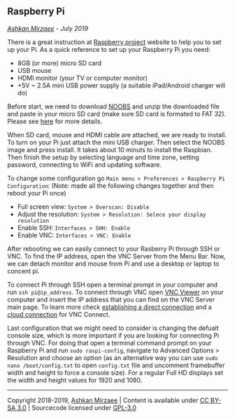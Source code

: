 ## Raspberry Pi
*[Ashkan Mirzaee](https://ashki23.github.io/index.html) - July 2019*

There is a great instruction at [Raspberry project](https://projects.raspberrypi.org/en/projects/raspberry-pi-setting-up) 
website to help you to set up your Pi. As a quick reference to set up your Raspberry Pi you need:
- 8GB (or more) micro SD card
- USB mouse
- HDMI monitor (your TV or computer monitor)
- +5V ~ 2.5A mini USB power supply (a suitable iPad/Android charger will do)

Before start, we need to download [NOOBS](https://www.raspberrypi.org/downloads/) and unzip the downloaded file and paste in 
your micro SD card (make sure SD card is formated to FAT 32). Please see [here](https://projects.raspberrypi.org/en/projects/raspberry-pi-setting-up/3) 
for more details.

When SD card, mouse and HDMI cable are attached, we are ready to install. To turn on your Pi just attach the mini USB charger. Then select the NOOBS image and press install. It takes about 10 minuts to install the Raspbian. Then finish the setup by selecting language and time zone, setting password, connecting to WiFi and updating software. 

To change some configuration go `Main menu > Preferences > Raspberry Pi Configuration`: (Note: made all the following changes together and then reboot your Pi once)   
- Full screen view: `System > Overscan: Disable` 
- Adjust the resolution: `System > Resolution: Selece your display resolution`
- Enable SSH:  `Interfaces > SHH: Enable` 
- Enable VNC: `Interfaces > VNC: Enable`

After rebooting we can easily connect to your Rasberry Pi through SSH or VNC. To find the IP address, open the VNC Server from the Menu Bar. Now, we can detach monitor and mouse from Pi and use a desktop or laptop to concent pi.

To connect Pi through SSH open a terminal prompt in your computer and run `ssh pi@ip_address`. To connect through VNC open [VNC Viewer](https://www.realvnc.com/en/connect/download/viewer/) on your computer and insert the IP address that you can find on the VNC Server main page. To learn more check [establishing a direct connection](https://www.realvnc.com/en/connect/docs/raspberry-pi.html#raspberry-pi-connect-direct) and a [cloud connection](https://www.realvnc.com/en/connect/docs/raspberry-pi.html#raspberry-pi-connect-cloud) for VNC Connect.

Last configuration that we might need to consider is changing the defualt console size, which is more important if you are looking for connecting Pi through VNC. For doing that open a terminal command prompt on your Raspberry Pi and run `sudo raspi-config`, navigate to Advanced Options > Resolution and choose an option (as an alternative way you can use `sudo nano /boot/config.txt` to open `config.txt` file and uncomment framebuffer width and height to force a console size). For a regular Full HD displays set the width and height values for 1920 and 1080.

---
Copyright 2018-2019, [Ashkan Mirzaee](https://ashki23.github.io/index.html) | Content is available under [CC BY-SA 3.0](https://creativecommons.org/licenses/by-sa/3.0/) | Sourcecode licensed under [GPL-3.0](https://www.gnu.org/licenses/gpl-3.0.en.html)
